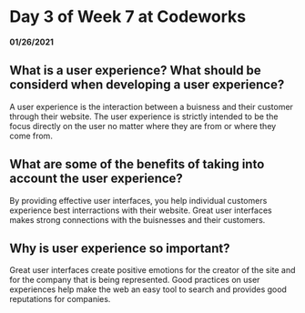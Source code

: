 # Day 3 of Week 7 at Codeworks
__01/26/2021__
## What is a user experience? What should be considerd when developing a user experience?
 A user experience is the interaction between a buisness and their customer through their website. The user experience is strictly intended to be the focus directly on the user no matter where they are from or where they come from.

## What are some of the benefits of taking into account the user experience?
 By providing effective user interfaces, you help individual customers experience best interractions with their website. Great user interfaces makes strong connections with the buisnesses and their customers.

## Why is user experience so important? 
 Great user interfaces create positive emotions for the creator of the site and for the company that is being represented. Good practices on user experiences help make the web an easy tool to search and provides good reputations for companies. 